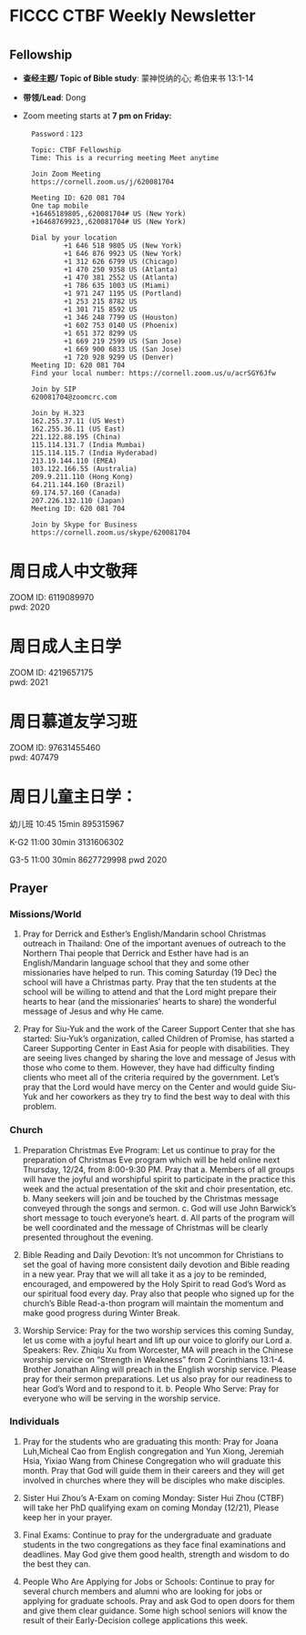 
# FICCC CTBF Weekly Newsletter 
#
## Fellowship
- **查经主题/ Topic of Bible study**: 蒙神悦纳的心; 希伯来书 13:1-14
- **带领/Lead**: Dong
		


- Zoom meeting starts at **7 pm on Friday:**
		
		Password：123

		Topic: CTBF Fellowship
		Time: This is a recurring meeting Meet anytime
		
		Join Zoom Meeting
		https://cornell.zoom.us/j/620081704
		
		Meeting ID: 620 081 704
		One tap mobile
		+16465189805,,620081704# US (New York)
		+16468769923,,620081704# US (New York)
		
		Dial by your location
		        +1 646 518 9805 US (New York)
		        +1 646 876 9923 US (New York)
		        +1 312 626 6799 US (Chicago)
		        +1 470 250 9358 US (Atlanta)
		        +1 470 381 2552 US (Atlanta)
		        +1 786 635 1003 US (Miami)
		        +1 971 247 1195 US (Portland)
		        +1 253 215 8782 US
		        +1 301 715 8592 US
		        +1 346 248 7799 US (Houston)
		        +1 602 753 0140 US (Phoenix)
		        +1 651 372 8299 US
		        +1 669 219 2599 US (San Jose)
		        +1 669 900 6833 US (San Jose)
		        +1 720 928 9299 US (Denver)
		Meeting ID: 620 081 704
		Find your local number: https://cornell.zoom.us/u/acrSGY6Jfw
		
		Join by SIP
		620081704@zoomcrc.com
		
		Join by H.323
		162.255.37.11 (US West)
		162.255.36.11 (US East)
		221.122.88.195 (China)
		115.114.131.7 (India Mumbai)
		115.114.115.7 (India Hyderabad)
		213.19.144.110 (EMEA)
		103.122.166.55 (Australia)
		209.9.211.110 (Hong Kong)
		64.211.144.160 (Brazil)
		69.174.57.160 (Canada)
		207.226.132.110 (Japan)
		Meeting ID: 620 081 704
		
		Join by Skype for Business
		https://cornell.zoom.us/skype/620081704

<!--
# Prayer meeting:
	
** Monthly prayer meeting at 7:30 pm on Wednesday （10/21/2020）:**



Join Zoom Meeting
https://cornell.zoom.us/j/97742522979?pwd=S1dwQUk2QTk0NGIySHRVMTA4L2JTUT09

Meeting ID: 977 4252 2979
Passcode: 123
One tap mobile
+16468769923,,97742522979# US (New York)
+16465189805,,97742522979# US (New York)

Dial by your location
        +1 646 876 9923 US (New York)
        +1 646 518 9805 US (New York)
        +1 470 381 2552 US (Atlanta)
        +1 651 372 8299 US (St. Paul)
        +1 786 635 1003 US (Miami)
        +1 301 715 8592 US (Germantown)
        +1 312 626 6799 US (Chicago)
        +1 470 250 9358 US (Atlanta)
        +1 669 900 6833 US (San Jose)
        +1 720 928 9299 US (Denver)
        +1 971 247 1195 US (Portland)
        +1 253 215 8782 US (Tacoma)
        +1 346 248 7799 US (Houston)
        +1 602 753 0140 US (Phoenix)
        +1 669 219 2599 US (San Jose)
Meeting ID: 977 4252 2979
Find your local number: https://cornell.zoom.us/u/atfiiyOJ

Join by SIP
97742522979@zoomcrc.com

Join by H.323
162.255.37.11 (US West)
162.255.36.11 (US East)
115.114.131.7 (India Mumbai)
115.114.115.7 (India Hyderabad)
213.19.144.110 (Amsterdam Netherlands)
213.244.140.110 (Germany)
103.122.166.55 (Australia)
149.137.40.110 (Singapore)
64.211.144.160 (Brazil)
69.174.57.160 (Canada)
207.226.132.110 (Japan)
Meeting ID: 977 4252 2979
Passcode: 123

Join by Skype for Business
https://cornell.zoom.us/skype/97742522979

-->




# 周日成人中文敬拜      
ZOOM ID: 6119089970     
pwd: 2020

# 周日成人主日学          
ZOOM ID: 4219657175      
pwd: 2021
	
# 周日慕道友学习班      
ZOOM ID: 97631455460   
pwd: 407479

# 周日儿童主日学： 

幼儿班  10:45      15min       895315967

K-G2      11:00      30min       3131606302

G3-5      11:00      30min       8627729998
pwd 2020

## Prayer

### Missions/World 
1) Pray for Derrick and Esther’s English/Mandarin school Christmas outreach in Thailand: One of the important avenues of outreach to the Northern Thai people that Derrick and Esther have had is an English/Mandarin language school that they and some other missionaries have helped to run. This coming Saturday (19 Dec) the school will have a Christmas party. Pray that the ten students at the school will be willing to attend and that the Lord might prepare their hearts to hear (and the missionaries’ hearts to share) the wonderful message of Jesus and why He came.

2) Pray for Siu-Yuk and the work of the Career Support Center that she has started: Siu-Yuk’s organization, called Children of Promise, has started a Career Supporting Center in East Asia for people with disabilities. They are seeing lives changed by sharing the love and message of Jesus with those who come to them. However, they have had difficulty finding clients who meet all of the criteria required by the government. Let’s pray that the Lord would have mercy on the Center and would guide Siu-Yuk and her coworkers as they try to find the best way to deal with this problem.



### Church                                                                                                                                                                                                                                                                             
1. Preparation Christmas Eve Program: Let us continue to pray for the preparation of Christmas Eve program which will be held online next Thursday, 12/24, from 8:00-9:30 PM. Pray that
a. Members of all groups will have the joyful and worshipful spirit to participate in the practice this week and the actual presentation of the skit and choir presentation, etc.
b. Many seekers will join and be touched by the Christmas message conveyed through the songs and sermon.
c. God will use John Barwick’s short message to touch everyone’s heart.
d. All parts of the program will be well coordinated and the message of Christmas will be clearly presented throughout the evening.

2. Bible Reading and Daily Devotion: It’s not uncommon for Christians to set the goal of having more consistent daily devotion and Bible reading in a new year. Pray that we will all take it as a joy to be reminded, encouraged, and empowered by the Holy Spirit to read God’s Word as our spiritual food every day.  Pray also that people who signed up for the church’s Bible Read-a-thon program will maintain the momentum and make good progress during Winter Break.

3. Worship Service: Pray for the two worship services this coming Sunday, let us come with a joyful heart and lift up our voice to glorify our Lord 
a. Speakers: Rev. Zhiqiu Xu from Worcester, MA will preach in the Chinese worship service on “Strength in Weakness” from 2 Corinthians 13:1-4.  Brother Jonathan Aling will preach in the English worship service. Please pray for their sermon preparations. Let us also pray for our readiness to hear God’s Word and to respond to it.
b. People Who Serve: Pray for everyone who will be serving in the worship service.


### Individuals
1. Pray for the students who are graduating this month: Pray for Joana Luh,Micheal Cao from English congregation and  Yun Xiong, Jeremiah Hsia, Yixiao Wang  from Chinese Congregation who will graduate this month. Pray that God will guide them in their careers and they will get involved in churches where they will be disciples who make disciples.

2. Sister Hui Zhou’s A-Exam on coming Monday:  Sister Hui Zhou (CTBF) will take her PhD qualifying exam on coming Monday (12/21), Please keep her in your prayer.

3. Final Exams: Continue to pray for the undergraduate and graduate students in the two congregations as they face final examinations and deadlines. May God give them good health, strength and wisdom to do the best they can.

4. People Who Are Applying for Jobs or Schools: Continue to pray for several church members and alumni who are looking for jobs or applying for graduate schools. Pray and ask God to open doors for them and give them clear guidance. Some high school seniors will know the result of their Early-Decision college applications this week.



